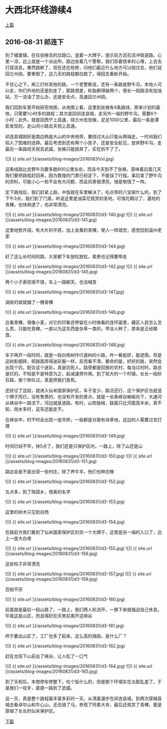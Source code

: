 大西北环线游续4
========================

[上篇](/2016/08/31/大西北4.html)

2016-08-31 祁连下
------------------------

到了峨堡镇，在往张掖去的岔路口，竖着一大牌子，提示前方泥石流冲毁道路。心里一凉，边上就是一个派出所，路边坐着几个警察，我们存着侥幸的心理，上去去打探消息。果然路断了，现在还在抢修，问他们最近什么地方可以绕过去，他们说回兰州绕，要晕倒了，这几天的路程都白跑了，得回去重新开始。

不甘心之下，再三打听其他的路，一个老警察说，还有一条路是野牛沟，本地人可以走，你们外地的还是别走了，那路很差，轮胎都得破两个，很长一段路没有加油站，万一没油了怎么办，还是安全点，高速回兰州绕。

我们回到车里开始研究地图，从地图上看，这里到张掖有4条路线，原来计划的最快，只需要1小时多的路程；其次是回祁连县城，走另外一端的野牛沟，需要6个小时；此外，就是回西宁上高速，绕兰州去张掖，足足1000公里，最后一条是谭彰发现的，走山间小路去天祝上高速。

祁连县城刚好是南边两座大山的中央地带，要绕过大山只能从两端走，一时间我们陷入了困难的选择。最后考虑到还有两个小孩子，还是安全起见，放弃野牛沟，走最后一条路经天祝去武威，张掖只能放弃了，实在到不了了。

![]( {{ site.url }}/assets/blog-images/20160831/xl.jpg)

这条线路比走野牛沟要多跑800公里左右，而且今天到不了张掖，意味着后面几天我们要把路程赶回来，因为敦煌的门票已经定下，不能误了行程。事后查了野牛沟的资料，可能小心一些不会有大问题，而且风景很漂亮，很是惋惜了一阵。

定下路线后，我们赶紧上路，中饭就在车里解决了，吃点带的八宝粥什么的。到了下午3点，我们到了门源，听说这里是油菜花观赏的圣地，可惜花期过了，遍地的青稞，也快熟透了，也非常漂亮。

![]( {{ site.url }}/assets/blog-images/20160831/d3-140.jpg)
![]( {{ site.url }}/assets/blog-images/20160831/d3-141.jpg)

这里地势开阔，有大片的平原，加上金黄的青稞，使人一阵错觉，感觉回到温州老家

![]( {{ site.url }}/assets/blog-images/20160831/d3-144.jpg)

赶了这么长时间的路，大家都下车放松放松，美景也记得要带走

![]( {{ site.url }}/assets/blog-images/20160831/d3-142.jpg)
![]( {{ site.url }}/assets/blog-images/20160831/d3-145.jpg)

两个小子表现很不错，车上一路聊天，也没喊苦

![]( {{ site.url }}/assets/blog-images/20160831/d3-147.jpg)

调皮的斌斌摘了一穗青稞

![]( {{ site.url }}/assets/blog-images/20160831/d3-146.jpg)

近看青稞，很像小麦，对它的印象还停留在小时候看的连环画里，藏区人民怎么怎么苦，只能吃青稞，一直以为这东西是杂草一类的，早没人种了，原来是正经粮食。

![]( {{ site.url }}/assets/blog-images/20160831/d3-148.jpg)

车子再开一段时间，就是一段白杨树作行道树的小路，咋一看挺好，能遮荫。但是这树影细碎，把路面弄得迷彩服一样，反而看不清，要命的是，好好的路，突然会出现个坑，配合这个迷彩，真是坑死人。路旁都是回族的农村，每当过村时，路总是烂的，不知是不是特意为之，起减速带作用。到了较大的一个村镇，长长一段砂石路，挨个排队过，真是把我们急死。

还好过了这段，就进入仙米国家保护区，车子变少，路况还行，这个保护区也是竖个牌子而已，没有售票的，也没有开发的景点，就是一长条峡谷蜿蜒向下，大通河从峡谷中一路流下，河边就是道路，有时，山势陡峭，路面只比河面高半米，真不知，雨水多时，这车还能走不。

在峡谷中，时不时会出现一座吊桥，一般都是对面有块草地，这边的人需要过去打理

![]( {{ site.url }}/assets/blog-images/20160831/d3-149.jpg)

时间已经不早，快5点了，我们还是只保护区内，一路上，除了山还是山

![]( {{ site.url }}/assets/blog-images/20160831/d3-150.jpg)
![]( {{ site.url }}/assets/blog-images/20160831/d3-151.jpg)

路边会是不是出现一些村庄，除了养牛羊，他们也种庄稼

![]( {{ site.url }}/assets/blog-images/20160831/d3-152.jpg)

五点多，到了珠固乡，很美的名字

![]( {{ site.url }}/assets/blog-images/20160831/d3-153.jpg)

这里的树木只见到白杨

![]( {{ site.url }}/assets/blog-images/20160831/d3-154.jpg)

在路前方我们看到了仙米国家保护区的另一个大牌子，这里是另一端的入口了，边上一座大白塔

![]( {{ site.url }}/assets/blog-images/20160831/d3-155.jpg)
![]( {{ site.url }}/assets/blog-images/20160831/d3-156.jpg)

这些柱子非常漂亮

![]( {{ site.url }}/assets/blog-images/20160831/d3-157.jpg)
![]( {{ site.url }}/assets/blog-images/20160831/d3-159.jpg)

百拍不厌

![]( {{ site.url }}/assets/blog-images/20160831/d3-160.jpg)

前面就是最后一段山路了，一路上，我们两人轮流开，一换下来就强迫自己休息。毕竟这是山区，而且得赶在天黑前离开这峡谷

![]( {{ site.url }}/assets/blog-images/20160831/d3-161.jpg)

终于要出山区了，工厂也多了起来，这么高的烟囱，是什么厂？

![]( {{ site.url }}/assets/blog-images/20160831/d3-162.jpg)

赶在太阳下山前出了峡谷，让人松了一口气

![]( {{ site.url }}/assets/blog-images/20160831/d3-164.jpg)
![]( {{ site.url }}/assets/blog-images/20160831/d3-165.jpg)

到了天祝后，本想停车修整下，吃个饭什么的，但是那个环境实在太脏乱差了，于是我们一咬牙，直接一路到了武威。

这一天，真是整个路程最丰富多彩的一天，从清晨漫步在祁连县城，到两次穿越县城去看卓尔山和牛心山，还去骑了马，参观了阿柔大寺，最后还观赏了青稞，更是穿越了长长的仙米保护区。

[下篇](/2016/09/01/大西北6.html)